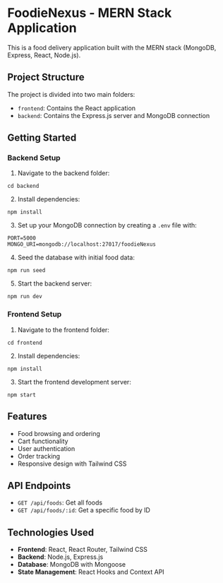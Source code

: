 
# FoodieNexus - MERN Stack Application

This is a food delivery application built with the MERN stack (MongoDB, Express, React, Node.js).

## Project Structure

The project is divided into two main folders:
- `frontend`: Contains the React application
- `backend`: Contains the Express.js server and MongoDB connection

## Getting Started

### Backend Setup

1. Navigate to the backend folder:
```
cd backend
```

2. Install dependencies:
```
npm install
```

3. Set up your MongoDB connection by creating a `.env` file with:
```
PORT=5000
MONGO_URI=mongodb://localhost:27017/foodieNexus
```

4. Seed the database with initial food data:
```
npm run seed
```

5. Start the backend server:
```
npm run dev
```

### Frontend Setup

1. Navigate to the frontend folder:
```
cd frontend
```

2. Install dependencies:
```
npm install
```

3. Start the frontend development server:
```
npm start
```

## Features

- Food browsing and ordering
- Cart functionality
- User authentication
- Order tracking
- Responsive design with Tailwind CSS

## API Endpoints

- `GET /api/foods`: Get all foods
- `GET /api/foods/:id`: Get a specific food by ID

## Technologies Used

- **Frontend**: React, React Router, Tailwind CSS
- **Backend**: Node.js, Express.js
- **Database**: MongoDB with Mongoose
- **State Management**: React Hooks and Context API
